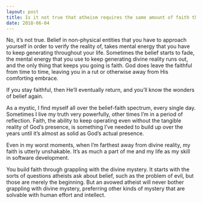 ```yaml
---
layout: post
title: Is it not true that atheism requires the same amount of faith that Christianity does?
date: 2018-06-04
---
```


<p>No, it’s not true. Belief in non-physical entities that you have to approach yourself in order to verify the reality of, takes mental energy that you have to keep generating throughout your life. Sometimes the belief starts to fade, the mental energy that you use to keep generating divine reality runs out, and the only thing that keeps you going is faith. God does leave the faithful from time to time, leaving you in a rut or otherwise away from His comforting embrace.</p><p>If you stay faithful, then He’ll eventually return, and you’ll know the wonders of belief again.</p><p>As a mystic, I find myself all over the belief-faith spectrum, every single day. Sometimes I live my truth very powerfully, other times I’m in a period of reflection. Faith, the ability to keep operating even without the tangible reality of God’s presence, is something I’ve needed to build up over the years until it’s almost as solid as God’s actual presence.</p><p>Even in my worst moments, when I’m farthest away from divine reality, my faith is utterly unshakable. It’s as much a part of me and my life as my skill in software development.</p><p>You build faith through grappling with the divine mystery. It starts with the sorts of questions atheists ask about belief, such as the problem of evil, but those are merely the beginning. But an avowed atheist will never bother grappling with divine mystery, preferring other kinds of mystery that are solvable with human effort and intellect.</p>
